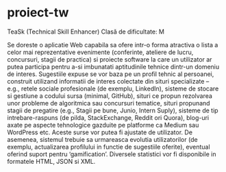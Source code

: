 # proiect-tw


TeaSk (Technical Skill Enhancer) Clasă de dificultate: M

Se doreste o aplicatie Web capabila sa ofere intr-o forma atractiva o lista a celor mai reprezentative evenimente (conferinte, ateliere de lucru, concursuri, stagii de practica) si proiecte software la care un utilizator ar putea participa pentru a-si imbunatati aptitudinile tehnice dintr-un domeniu de interes. Sugestiile expuse se vor baza pe un profil tehnic al persoanei, construit utilizand informatii de interes colectate din situri specializate – e.g., retele sociale profesionale (de exemplu, LinkedIn), sisteme de stocare si gestiune a codului sursa (minimal, GitHub), situri ce propun rezolvarea unor probleme de algoritmica sau concursuri tematice, situri propunand stagii de pregatire (e.g., Stagii pe bune, Junio, Intern Suply), sisteme de tip intrebare-raspuns (de pilda, StackExchange, Reddit ori Quora), blog-uri axate pe aspecte tehnologice gazduite pe platforme ca Medium sau WordPress etc. Aceste surse vor putea fi ajustate de utilizator. De asemenea, sistemul trebuie sa urmareasca evolutia utilizatorilor (de exemplu, actualizarea profilului in functie de sugestiile oferite), eventual oferind suport pentru ‘gamification’. Diversele statistici vor fi disponibile in formatele HTML, JSON si XML.
